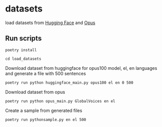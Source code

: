 # datasets
load datasets from [Hugging Face](https://huggingface.co/) and [Opus](https://opus.nlpl.eu/results/en&el/corpus-result-table)

## Run scripts

    poetry install

    cd load_datasets

Download dataset from huggingface for opus100 model, el, en languages and generate a file
with 500 sentences

    poetry run python huggingface_main.py opus100 el en 0 500

Download dataset from opus

    poetry run python opus_main.py GlobalVoices en el

Create a sample from generated files

    poetry run pythonsample.py en el 500

